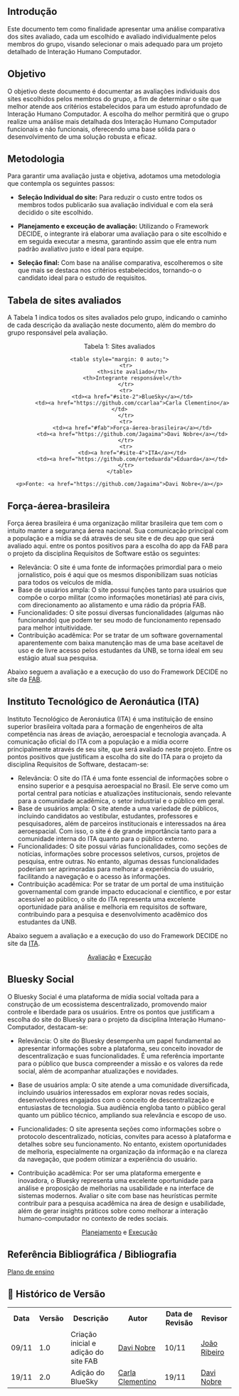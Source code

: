 ## Introdução
Este documento tem como finalidade apresentar uma análise comparativa dos sites avaliado, cada um escolhido e avaliado individualmente pelos membros do grupo, visando selecionar o mais adequado para um projeto detalhado de Interação Humano Computador. 

## Objetivo
O objetivo deste documento é documentar as avaliações individuais dos sites escolhidos pelos membros do grupo, a fim de determinar o site que melhor atende aos critérios estabelecidos para um estudo aprofundado de Interação Humano Computador. A escolha do melhor permitirá que o grupo realize uma análise mais detalhada dos Interação Humano Computador funcionais e não funcionais, oferecendo uma base sólida para o desenvolvimento de uma solução robusta e eficaz.

## Metodologia
Para garantir uma avaliação justa e objetiva, adotamos uma metodologia que contempla os seguintes passos:

- **Seleção Individual do site:** Para reduzir o custo entre todos os membros todos publicarão sua avaliação individual e com ela será decidido o site escolhido. 

- **Planejamento e exceução de avaliação:** Utilizando o Framework DECIDE, o integrante irá elaborar uma avaliação para o site escolhido e em seguida executar a mesma, garantindo assim que ele entra num padrão avaliativo justo e ideal para equipe. 

- **Seleção final:** Com base na análise comparativa, escolheremos o site que mais se destaca nos critérios estabelecidos, tornando-o o candidato ideal para o estudo de requisitos.


## Tabela de sites avaliados
A Tabela 1 indica todos os sites avaliados pelo grupo, indicando o caminho de cada descrição da avaliação neste documento, além do membro do grupo responsável pela avaliação.

<div style="text-align: center;">
    <p>Tabela 1: Sites avaliados</p>

    <table style="margin: 0 auto;">
        <tr>
            <th>site avaliado</th>
            <th>Integrante responsável</th>
        </tr>
        <tr>
            <td><a href="#site-2">BlueSky</a></td>
            <td><a href="https://github.com/ccarlaa">Carla Clementino</a></td>
        </tr>
        <tr>
            <td><a href="#fab">Força-áerea-brasileira</a></td>
            <td><a href="https://github.com/Jagaima">Davi Nobre</a></td>
        </tr>
        <tr>
            <td><a href="#site-4">ITA</a></td>
            <td><a href="https://github.com/erteduarda">Eduarda</a></td>
        </tr>
    </table>

    <p>Fonte: <a href="https://github.com/Jagaima">Davi Nobre</a></p>
</div>



## Força-áerea-brasileira
Força áerea brasileira é uma organização militar brasileira que tem com o intuito manter a segurança áerea nacional. Sua comunicação principal com a população e a mídia se dá através de seu site e de deu app que será avaliado aqui. entre os pontos positivos para a escolha do app da FAB para o projeto da disciplina Requisitos de Software estão os seguintes:

- Relevância: O site é uma fonte de informações primordial para o meio jornalistico, pois é aqui que os mesmos disponibilizam suas notícias para todos os veículos de mídia. 
- Base de usuários ampla: O site possui funções tanto para usuários que compõe o corpo militar (como informações monetárias) até para civis, com direcionamento ao alistamento e uma rádio da própria FAB.
- Funcionalidades: O site possui diversas funcionalidades (algumas não funcionando) que podem ter seu modo de funcionamento repensado para melhor intuitividade. 
- Contribuição acadêmica: Por se tratar de um software governamental aparentemente com baixa manutenção mas de uma base aceitavel de uso e de livre acesso pelos estudantes da UNB, se torna ideal em seu estágio atual sua pesquisa. 

Abaixo seguem a avaliação e a execução do uso do Framework DECIDE no site da [FAB](https://www.fab.mil.br/index.php).

## Instituto Tecnológico de Aeronáutica (ITA)
Instituto Tecnológico de Aeronáutica (ITA) é uma instituição de ensino superior brasileira voltada para a formação de engenheiros de alta competência nas áreas de aviação, aeroespacial e tecnologia avançada. A comunicação oficial do ITA com a população e a mídia ocorre principalmente através de seu site, que será avaliado neste projeto. Entre os pontos positivos que justificam a escolha do site do ITA para o projeto da disciplina Requisitos de Software, destacam-se:

- Relevância: O site do ITA é uma fonte essencial de informações sobre o ensino superior e a pesquisa aeroespacial no Brasil. Ele serve como um portal central para notícias e atualizações institucionais, sendo relevante para a comunidade acadêmica, o setor industrial e o público em geral.
- Base de usuários ampla: O site atende a uma variedade de públicos, incluindo candidatos ao vestibular, estudantes, professores e pesquisadores, além de parceiros institucionais e interessados na área aeroespacial. Com isso, o site é de grande importância tanto para a comunidade interna do ITA quanto para o público externo.
- Funcionalidades: O site possui várias funcionalidades, como seções de notícias, informações sobre processos seletivos, cursos, projetos de pesquisa, entre outras. No entanto, algumas dessas funcionalidades poderiam ser aprimoradas para melhorar a experiência do usuário, facilitando a navegação e o acesso às informações.
- Contribuição acadêmica: Por se tratar de um portal de uma instituição governamental com grande impacto educacional e científico, e por estar acessível ao público, o site do ITA representa uma excelente oportunidade para análise e melhoria em requisitos de software, contribuindo para a pesquisa e desenvolvimento acadêmico dos estudantes da UNB.
  
Abaixo seguem a avaliação e a execução do uso do Framework DECIDE no site da [ITA](http://ita.br).

<div align="center">                                                                        
    <a href="../../assets/avaliacao_ita.pdf" target="_blank">Avaliação</a>     
    e
    <a href="../../assets/execucao_ita.pdf" target="_blank">Execução</a>
</div>

## Bluesky Social

O Bluesky Social é uma plataforma de mídia social voltada para a construção de um ecossistema descentralizado, promovendo maior controle e liberdade para os usuários. Entre os pontos que justificam a escolha do site do Bluesky para o projeto da disciplina Interação Humano-Computador, destacam-se:

- Relevância: O site do Bluesky desempenha um papel fundamental ao apresentar informações sobre a plataforma, seu conceito inovador de descentralização e suas funcionalidades. É uma referência importante para o público que busca compreender a missão e os valores da rede social, além de acompanhar atualizações e novidades.

- Base de usuários ampla: O site atende a uma comunidade diversificada, incluindo usuários interessados em explorar novas redes sociais, desenvolvedores engajados com o conceito de descentralização e entusiastas de tecnologia. Sua audiência engloba tanto o público geral quanto um público técnico, ampliando sua relevância e escopo de uso.

- Funcionalidades: O site apresenta seções como informações sobre o protocolo descentralizado, notícias, convites para acesso à plataforma e detalhes sobre seu funcionamento. No entanto, existem oportunidades de melhoria, especialmente na organização da informação e na clareza da navegação, que podem otimizar a experiência do usuário.

- Contribuição acadêmica: Por ser uma plataforma emergente e inovadora, o Bluesky representa uma excelente oportunidade para análise e proposição de melhorias na usabilidade e na interface de sistemas modernos. Avaliar o site com base nas heurísticas permite contribuir para a pesquisa acadêmica na área de design e usabilidade, além de gerar insights práticos sobre como melhorar a interação humano-computador no contexto de redes sociais.

<div align="center">                                                                        
    <a href="../../assets/planejamento_bluesky.pdf" target="_blank">Planejamento</a>     
    e
    <a href="../../assets/avaliacao_bluesky.pdf" target="_blank">Execução</a>
</div>

## Referência Bibliográfica / Bibliografia
[Plano de ensino](https://aprender3.unb.br/pluginfile.php/2972625/mod_resource/content/56/Plano_de_Ensino%20FIHC%20022024%20Turma%2001%20v1.pdf)
<a id="c1"></a>

## :round_pushpin: Histórico de Versão 
<div align="center">
    <table style="margin: auto;">
        <tr>
            <th>Data</th>
            <th>Versão</th>
            <th>Descrição</th>
            <th>Autor</th>
            <th>Data de Revisão</th>
            <th>Revisor</th>
        </tr>
        <tr>
            <td>09/11</td>
            <td>1.0</td>
            <td>Criação inicial e adição do site FAB</td>
            <td><a href="https://github.com/Jagaima">Davi Nobre</a></td>
            <td>10/11</td>
            <td><a href="https://github.com/Joa0V">João Ribeiro</a></td>
         </tr>
         <tr>
            <td>19/11</td>
            <td>2.0</td>
            <td>Adição do BlueSky</td>
            <td><a href="https://github.com/ccarlaa">Carla Clementino</a></td>
            <td>19/11</td>
            <td><a href="https://github.com/Jagaima">Davi Nobre</a></td>
         </tr>       
        </table>
    </div>